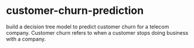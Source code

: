 # customer-churn-prediction
build a decision tree model to predict customer churn for a telecom company. Customer churn refers to when a customer stops doing business with a company. 
